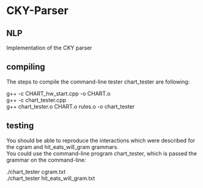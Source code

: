 # CKY-Parser

## NLP

Implementation of the CKY parser

## compiling

The steps to compile the command-line tester chart_tester are following:  
  
g++ -c CHART_hw_start.cpp -o CHART.o  
g++ -c chart_tester.cpp  
g++ chart_tester.o CHART.o rules.o -o chart_tester  
  
## testing

You should be able to reproduce the interactions which were described for the cgram and hit_eats_will_gram grammars.  
You could use the command-line program chart_tester, which is passed the grammar on the command-line:  
  
./chart_tester cgram.txt  
./chart_tester hit_eats_will_gram.txt  
